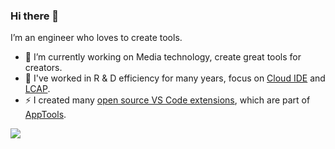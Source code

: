 ### Hi there 👋

<!--
**alvinhui/alvinhui** is a ✨ _special_ ✨ repository because its `README.md` (this file) appears on your GitHub profile.

Here are some ideas to get you started:

- 🔭 I’m currently working on ...
- 🌱 I’m currently learning ...
- 👯 I’m looking to collaborate on ...
- 🤔 I’m looking for help with ...
- 💬 Ask me about ...
- 📫 How to reach me: ...
- 😄 Pronouns: ...
- ⚡ Fun fact: ...
-->

I’m an engineer who loves to create tools.

- 🔭 I’m currently working on Media technology, create great tools for creators.
- 👯 I've worked in R & D efficiency for many years, focus on [Cloud IDE](https://en.wikipedia.org/wiki/Online_integrated_development_environment) and [LCAP](https://www.gartner.com/reviews/market/enterprise-low-code-application-platform).
- ⚡ I created many [open source VS Code extensions](https://marketplace.visualstudio.com/items?itemName=iceworks-team.iceworks), which are part of [AppTools](https://github.com/apptools-lab).

<img src="https://github-readme-stats.vercel.app/api?username=alvinhui&show_icons=true&icon_color=0366d6&text_color=24292e&bg_color=ffffff&hide_title=true" />

<!--
![](https://img.alicdn.com/imgextra/i1/O1CN01OiSGqT1Jm6TZqZELe_!!6000000001070-2-tps-302-258.png_110x10000)
![](https://img.alicdn.com/imgextra/i2/O1CN01RQYsTg1dSfzVH9Mxe_!!6000000003735-2-tps-258-258.png_110x10000)

-->
